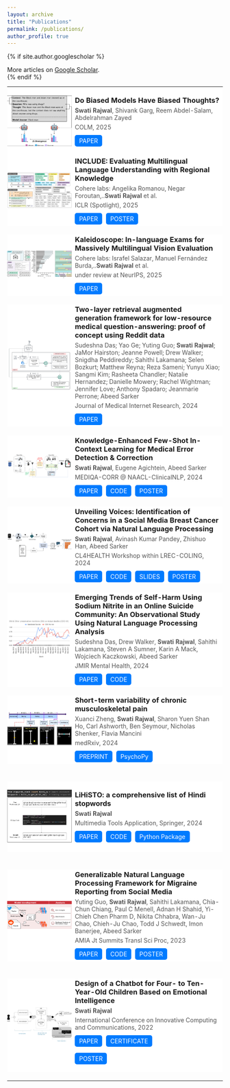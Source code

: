 ```yaml
---
layout: archive
title: "Publications"
permalink: /publications/
author_profile: true
---
```


{% if site.author.googlescholar %}
<div class="wordwrap">More articles on <a href="{{ site.author.googlescholar }}" target="_blank">Google Scholar</a>.</div>
{% endif %}

<!-- Publications Table -->
<table style="width:100%; border-collapse: collapse; border: none;">
  
  <!-- First Publication Entry Below -->
  <tr style="border: none; background-color: #FFFFFF;">
    <!-- Image Column -->
    <td style="width: 30%; padding: 20px 0; border: none; text-align: center;">
      <img src="/images/2025_COLM.png" alt="Publication Thumbnail" style="max-width: 100%; height: auto;">
    </td>
    <!-- Publication Info Column -->
    <td style="width: 70%; border: none;">
      <h3 style="margin: 0;">Do Biased Models Have Biased Thoughts?</h3>
      <p style="margin: 5px 0; color: #555;"><b>Swati Rajwal</b>, Shivank Garg, Reem Abdel-Salam, Abdelrahman Zayed</p>
      <p style="margin: 5px 0; color: #555;">COLM, 2025</p>
      <div class="publication-buttons" style="margin-top: 10px;">
        <a href="https://openreview.net/forum?id=vDr0RV3590#discussion" target="_blank" class="btn" style="text-decoration: none; background-color: #007bff; color: white; padding: 5px 10px; border-radius: 5px; display: inline-block; margin-right: 5px;">PAPER</a>
      </div>
    </td>
  </tr>
  <!-- Add additional space between publications -->
  <tr style="border: none; background-color: #FFFFFF;">
    <!-- Image Column -->
    <td style="width: 30%; padding: 20px 0; border: none; text-align: center;">
      <img src="/images/2024_c4ai.png" alt="Publication Thumbnail" style="max-width: 100%; height: auto;">
    </td>
    <!-- Publication Info Column -->
    <td style="width: 70%; border: none;">
      <h3 style="margin: 0;">INCLUDE: Evaluating Multilingual Language Understanding with Regional Knowledge</h3>
      <p style="margin: 5px 0; color: #555;">Cohere labs: Angelika Romanou, Negar Foroutan,..<b>Swati Rajwal</b> et al.</p>
      <p style="margin: 5px 0; color: #555;">ICLR (Spotlight), 2025</p>
      <div class="publication-buttons" style="margin-top: 10px;">
        <a href="https://openreview.net/pdf?id=k3gCieTXeY" target="_blank" class="btn" style="text-decoration: none; background-color: #007bff; color: white; padding: 5px 10px; border-radius: 5px; display: inline-block; margin-right: 5px;">PAPER</a>
                <a href="https://swati-rajwal.github.io/files/2025_ICLR_poster.pdf" target="_blank" class="btn" style="text-decoration: none; background-color: #007bff; color: white; padding: 5px 10px; border-radius: 5px; display: inline-block; margin-right: 5px;">POSTER</a>
      </div>
    </td>
  </tr>
  <!-- Add additional space between publications -->
  <tr><td colspan="2" style="padding: 10px; background-color: transparent; border: none;"></td></tr>
  <!-- Repeat for each publication -->
<tr style="border: none; background-color: #FFFFFF;">
    <!-- Image Column -->
    <td style="width: 30%; padding: 20px 0; border: none; text-align: center;">
      <img src="/images/2025_kaleidoscope.png" alt="Publication Thumbnail" style="max-width: 100%; height: auto;">
    </td>
    <!-- Publication Info Column -->
  <td style="width: 70%; border: none;">
      <h3 style="margin: 0;">Kaleidoscope: In-language Exams for Massively Multilingual Vision Evaluation</h3>
      <p style="margin: 5px 0; color: #555;">Cohere labs: Israfel Salazar, Manuel Fernández Burda,..<b>Swati Rajwal</b> et al.</p>
      <p style="margin: 5px 0; color: #555;">under review at NeurIPS, 2025</p>
      <div class="publication-buttons" style="margin-top: 10px;">
        <a href="https://arxiv.org/pdf/2504.07072" target="_blank" class="btn" style="text-decoration: none; background-color: #007bff; color: white; padding: 5px 10px; border-radius: 5px; display: inline-block; margin-right: 5px;">PAPER</a>
      </div>
    </td>
  </tr>
  <!-- Add additional space between publications -->
  <tr><td colspan="2" style="padding: 10px; background-color: transparent; border: none;"></td></tr>
  <!-- Repeat for each publication -->

  <tr style="border: none; background-color: #FFFFFF;">
    <!-- Image Column -->
    <td style="width: 30%; padding: 20px 0; border: none; text-align: center;">
      <img src="/images/fig1v3.png" alt="Publication Thumbnail" style="max-width: 100%; height: auto;">
    </td>
    <!-- Publication Info Column -->
    <td style="width: 70%; border: none;">
      <h3 style="margin: 0;">Two-layer retrieval augmented generation framework for low-resource medical question-answering: proof of concept using Reddit data</h3>
      <p style="margin: 5px 0; color: #555;">Sudeshna Das;  Yao Ge;  Yuting Guo; <b>Swati Rajwal</b>;  JaMor Hairston;  Jeanne Powell;  Drew Walker;  Snigdha Peddireddy;  Sahithi Lakamana;  Selen Bozkurt;  Matthew Reyna;  Reza Sameni;  Yunyu Xiao;  Sangmi Kim;  Rasheeta Chandler;  Natalie Hernandez;  Danielle Mowery;  Rachel Wightman;  Jennifer Love;  Anthony Spadaro;  Jeanmarie Perrone;  Abeed Sarker</p>
      <p style="margin: 5px 0; color: #555;">Journal of Medical Internet Research, 2024</p>
      <div class="publication-buttons" style="margin-top: 10px;">
        <a href="https://www.jmir.org/2025/1/e66220" target="_blank" class="btn" style="text-decoration: none; background-color: #007bff; color: white; padding: 5px 10px; border-radius: 5px; display: inline-block; margin-right: 5px;">PAPER</a>
      </div>
    </td>
  </tr>
  <!-- Add additional space between publications -->
  <tr><td colspan="2" style="padding: 10px; background-color: transparent; border: none;"></td></tr>
  <!-- Repeat for each publication -->

  
  <tr style="border: none; background-color: #FFFFFF;">
    <!-- Image Column -->
    <td style="width: 30%; padding: 20px 0; border: none; text-align: center;">
      <img src="/images/Picture1.png" alt="Publication Thumbnail" style="max-width: 100%; height: auto;">
    </td>
    <!-- Publication Info Column -->
    <td style="width: 70%; border: none;">
      <h3 style="margin: 0;">Knowledge-Enhanced Few-Shot In-Context Learning for Medical Error Detection & Correction</h3>
      <p style="margin: 5px 0; color: #555;"><b>Swati Rajwal</b>, Eugene Agichtein, Abeed Sarker</p>
      <p style="margin: 5px 0; color: #555;">MEDIQA-CORR @ NAACL-ClinicalNLP, 2024</p>
      <div class="publication-buttons" style="margin-top: 10px;">
        <a href="https://aclanthology.org/2024.clinicalnlp-1.56/" target="_blank" class="btn" style="text-decoration: none; background-color: #007bff; color: white; padding: 5px 10px; border-radius: 5px; display: inline-block; margin-right: 5px;">PAPER</a>
        <a href="https://github.com/swati-rajwal/EM_Mixers_MEDIQA-CORR-NAACL-ClinicalNLP-2024" target="_blank" class="btn" style="text-decoration: none; background-color: #007bff; color: white; padding: 5px 10px; border-radius: 5px; display: inline-block; margin-right: 5px;">CODE</a>
        <a href="https://swati-rajwal.github.io/files/2024_ClinicalNLP_NAACL.pdf" target="_blank" class="btn" style="text-decoration: none; background-color: #007bff; color: white; padding: 5px 10px; border-radius: 5px; display: inline-block; margin-right: 5px;">POSTER</a>
      </div>
    </td>
  </tr>
  <!-- Add additional space between publications -->
  <tr><td colspan="2" style="padding: 10px; background-color: transparent; border: none;"></td></tr>
  <!-- Repeat for each publication -->
  
  
  <tr style="border: none; background-color: #FFFFFF;">
    <!-- Image Column -->
    <td style="width: 30%; padding: 20px 0; border: none; text-align: center;">
      <img src="/images/bc_proj.png" alt="Publication Thumbnail" style="max-width: 100%; height: auto;">
    </td>
    <!-- Publication Info Column -->
    <td style="width: 70%; border: none;">
      <h3 style="margin: 0;">Unveiling Voices: Identification of Concerns in a Social Media Breast Cancer Cohort via Natural Language Processing</h3>
      <p style="margin: 5px 0; color: #555;"><b>Swati Rajwal</b>, Avinash Kumar Pandey, Zhishuo Han, Abeed Sarker</p>
      <p style="margin: 5px 0; color: #555;">CL4HEALTH Workshop within LREC-COLING, 2024</p>
      <div class="publication-buttons" style="margin-top: 10px;">
        <a href="https://aclanthology.org/2024.cl4health-1.32/" target="_blank" class="btn" style="text-decoration: none; background-color: #007bff; color: white; padding: 5px 10px; border-radius: 5px; display: inline-block; margin-right: 5px;">PAPER</a>
        <a href="https://github.com/swati-rajwal/BreastCancer_tweets_project" target="_blank" class="btn" style="text-decoration: none; background-color: #007bff; color: white; padding: 5px 10px; border-radius: 5px; display: inline-block; margin-right: 5px;">CODE</a>
        <a href="https://swati-rajwal.github.io/files/2024_CL4Health_LREC_COLING.pdf" target="_blank" class="btn" style="text-decoration: none; background-color: #007bff; color: white; padding: 5px 10px; border-radius: 5px; display: inline-block; margin-right: 5px;">SLIDES</a>
        <a href="https://swati-rajwal.github.io/files/2024_neuripsi_poster.pdf" target="_blank" class="btn" style="text-decoration: none; background-color: #007bff; color: white; padding: 5px 10px; border-radius: 5px; display: inline-block; margin-right: 5px;">POSTER</a>
      </div>
    </td>
  </tr>
  <!-- Add additional space between publications -->
  <tr><td colspan="2" style="padding: 10px; background-color: transparent; border: none;"></td></tr>
  <!-- Repeat for each publication -->
  <tr style="border: none; background-color: #FFFFFF;">
    <!-- Image Column -->
    <td style="width: 30%; padding: 20px 0; border: none; text-align: center;">
      <img src="/images/sn_proj.png" alt="Publication Thumbnail" style="max-width: 100%; height: auto;">
    </td>
    <!-- Publication Info Column -->
    <td style="width: 70%; border: none;">
      <h3 style="margin: 0;">Emerging Trends of Self-Harm Using Sodium Nitrite in an Online Suicide Community: An Observational Study Using Natural Language Processing Analysis</h3>
      <p style="margin: 5px 0; color: #555;">Sudeshna Das, Drew Walker, <b>Swati Rajwal</b>, Sahithi Lakamana, Steven A Sumner, Karin A Mack, Wojciech Kaczkowski, Abeed Sarker</p>
      <p style="margin: 5px 0; color: #555;">JMIR Mental Health, 2024</p>
      <div class="publication-buttons" style="margin-top: 10px;">
        <a href="https://mental.jmir.org/2024/1/e53730/" target="_blank" class="btn" style="text-decoration: none; background-color: #007bff; color: white; padding: 5px 10px; border-radius: 5px; display: inline-block; margin-right: 5px;">PAPER</a>
        <a href="https://github.com/das-sudeshna/sodium-nitrite" target="_blank" class="btn" style="text-decoration: none; background-color: #007bff; color: white; padding: 5px 10px; border-radius: 5px; display: inline-block; margin-right: 5px;">CODE</a>
      </div>
    </td>
  </tr>
  <!-- Ensure there's a gap after each entry for clarity -->
  <tr><td colspan="2" style="padding: 10px; background-color: transparent; border: none;"></td></tr>

  <tr style="border: none; background-color: #FFFFFF;">
    <!-- Image Column -->
    <td style="width: 30%; padding: 20px 0; border: none; text-align: center;">
      <img src="/images/2025_cambridge_pain_paper.jpg" alt="Publication Thumbnail" style="max-width: 100%; height: auto;">
    </td>
    <!-- Publication Info Column -->
    <td style="width: 70%; border: none;">
      <h3 style="margin: 0;">Short-term variability of chronic musculoskeletal pain</h3>
      <p style="margin: 5px 0; color: #555;">Xuanci Zheng, <b>Swati Rajwal</b>, Sharon Yuen Shan Ho, Carl Ashworth, Ben Seymour, Nicholas Shenker, Flavia Mancini</p>
      <p style="margin: 5px 0; color: #555;">medRxiv, 2024</p>
      <div class="publication-buttons" style="margin-top: 10px;">
        <a href="https://www.medrxiv.org/content/10.1101/2025.01.12.25320413v1" target="_blank" class="btn" style="text-decoration: none; background-color: #007bff; color: white; padding: 5px 10px; border-radius: 5px; display: inline-block; margin-right: 5px;">PREPRINT</a>
                <a href="https://zenodo.org/records/13754802" target="_blank" class="btn" style="text-decoration: none; background-color: #007bff; color: white; padding: 5px 10px; border-radius: 5px; display: inline-block; margin-right: 5px;">PsychoPy</a>
      </div>
    </td>
  </tr>
  <!-- Add additional space between publications -->
  <tr><td colspan="2" style="padding: 10px; background-color: transparent; border: none;"></td></tr>

  
  <!-- Repeat for each publication -->
  <tr><td colspan="2" style="padding: 10px; background-color: transparent; border: none;"></td></tr>
  <!-- Repeat for each publication -->
  <tr style="border: none; background-color: #FFFFFF;">
    <!-- Image Column -->
    <td style="width: 30%; padding: 20px 0; border: none; text-align: center;">
      <img src="/images/lihisto_proj.png" alt="Publication Thumbnail" style="max-width: 100%; height: auto;">
    </td>
    <!-- Publication Info Column -->
    <td style="width: 70%; border: none;">
      <h3 style="margin: 0;">LiHiSTO: a comprehensive list of Hindi stopwords</h3>
      <p style="margin: 5px 0; color: #555;"><b>Swati Rajwal</b></p>
      <p style="margin: 5px 0; color: #555;">Multimedia Tools Application, Springer, 2024</p>
      <div class="publication-buttons" style="margin-top: 10px;">
        <a href="https://link.springer.com/article/10.1007/s11042-023-17205-9" target="_blank" class="btn" style="text-decoration: none; background-color: #007bff; color: white; padding: 5px 10px; border-radius: 5px; display: inline-block; margin-right: 5px;">PAPER</a>
        <a href="https://github.com/semicolon123/LiHiSTO" target="_blank" class="btn" style="text-decoration: none; background-color: #007bff; color: white; padding: 5px 10px; border-radius: 5px; display: inline-block; margin-right: 5px;">CODE</a>
        <a href="https://pypi.org/project/lihisto/" target="_blank" class="btn" style="text-decoration: none; background-color: #007bff; color: white; padding: 5px 10px; border-radius: 5px; display: inline-block; margin-right: 5px;">Python Package</a>
      </div>
    </td>
  </tr>
  <!-- Ensure there's a gap after each entry for clarity -->
  <tr><td colspan="2" style="padding: 10px; background-color: transparent; border: none;"></td></tr>

  <!-- Repeat for each publication -->
  
<tr><td colspan="2" style="padding: 10px; background-color: transparent; border: none;"></td></tr>
  <!-- Repeat for each publication -->
  <tr style="border: none; background-color: #FFFFFF;">
    <!-- Image Column -->
    <td style="width: 30%; padding: 20px 0; border: none; text-align: center;">
      <img src="/images/proj_migraine.png" alt="Publication Thumbnail" style="max-width: 100%; height: auto;">
    </td>
    <!-- Publication Info Column -->
    <td style="width: 70%; border: none;">
      <h3 style="margin: 0;">Generalizable Natural Language Processing Framework for Migraine Reporting from Social Media</h3>
      <p style="margin: 5px 0; color: #555;">Yuting Guo, <b>Swati Rajwal</b>, Sahithi Lakamana, Chia-Chun Chiang, Paul C Menell, Adnan H Shahid, Yi-Chieh Chen Pharm D, Nikita Chhabra, Wan-Ju Chao, Chieh-Ju Chao, Todd J Schwedt, Imon Banerjee, Abeed Sarker</p>
      <p style="margin: 5px 0; color: #555;">AMIA Jt Summits Transl Sci Proc, 2023</p>
      <div class="publication-buttons" style="margin-top: 10px;">
        <a href="https://pubmed.ncbi.nlm.nih.gov/37350878/" target="_blank" class="btn" style="text-decoration: none; background-color: #007bff; color: white; padding: 5px 10px; border-radius: 5px; display: inline-block; margin-right: 5px;">PAPER</a>
        <a href="https://github.com/swati-rajwal/NLP_migraine" target="_blank" class="btn" style="text-decoration: none; background-color: #007bff; color: white; padding: 5px 10px; border-radius: 5px; display: inline-block; margin-right: 5px;">CODE</a>
<a href="https://swati-rajwal.github.io/files/2024_poster.pdf" target="_blank" class="btn" style="text-decoration: none; background-color: #007bff; color: white; padding: 5px 10px; border-radius: 5px; display: inline-block; margin-right: 5px;">POSTER</a>
      </div>
    </td>
  </tr>
  <!-- Ensure there's a gap after each entry for clarity -->
  <tr><td colspan="2" style="padding: 10px; background-color: transparent; border: none;"></td></tr>

  <!-- Repeat for each publication -->

  <tr><td colspan="2" style="padding: 10px; background-color: transparent; border: none;"></td></tr>
  <!-- Repeat for each publication -->
  <tr style="border: none; background-color: #FFFFFF;">
    <!-- Image Column -->
    <td style="width: 30%; padding: 20px 0; border: none; text-align: center;">
      <img src="/images/2022_architecture.jpg" alt="Publication Thumbnail" style="max-width: 100%; height: auto;">
    </td>
    <!-- Publication Info Column -->
    <td style="width: 70%; border: none;">
      <h3 style="margin: 0;">Design of a Chatbot for Four- to Ten-Year-Old Children Based on Emotional Intelligence</h3>
      <p style="margin: 5px 0; color: #555;"><b>Swati Rajwal</b></p>
      <p style="margin: 5px 0; color: #555;">International Conference on Innovative Computing and Communications, 2022</p>
      <div class="publication-buttons" style="margin-top: 10px;">
        <a href="https://link.springer.com/chapter/10.1007/978-981-19-2821-5_57" target="_blank" class="btn" style="text-decoration: none; background-color: #007bff; color: white; padding: 5px 10px; border-radius: 5px; display: inline-block; margin-right: 5px;">PAPER</a>
<a href="https://swati-rajwal.github.io/files/2022_certificate.pdf" target="_blank" class="btn" style="text-decoration: none; background-color: #007bff; color: white; padding: 5px 10px; border-radius: 5px; display: inline-block; margin-right: 5px;">CERTIFICATE</a>
        
<a href="https://swati-rajwal.github.io/files/2022_M2L Poster.pdf" target="_blank" class="btn" style="text-decoration: none; background-color: #007bff; color: white; padding: 5px 10px; border-radius: 5px; display: inline-block; margin-right: 5px;">POSTER</a>
      </div>
    </td>
  </tr>
  <!-- Ensure there's a gap after each entry for clarity -->
  <tr><td colspan="2" style="padding: 10px; background-color: transparent; border: none;"></td></tr>

  <!-- Repeat for each publication -->

  
  
  
</table>
